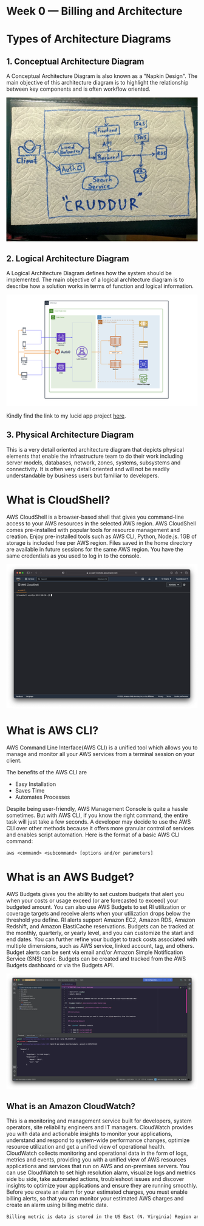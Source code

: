 # Week 0 — Billing and Architecture

# Types of Architecture Diagrams
## 1. Conceptual Architecture Diagram

A Conceptual Architecture Diagram is also known as a "Napkin Design". The main objective of this architecture diagram is to highlight the relationship between key components and is often workflow oriented.

![](../_docs/assets/ConceptualDesign.jpeg)

## 2. Logical Architecture Diagram

A Logical Architecture Diagram defines how the system should be implemented. The main objective of a logical architecture diagram is to describe how a solution works in terms of function and logical information.


![](../_docs/assets/LogicalArchitectureDiagram.png)

Kindly find the link to my lucid app project [here](https://lucid.app/lucidchart/958a9d75-c6e5-46ac-aa90-f3e5e8c5a2c3/edit?viewport_loc=-317%2C-326%2C2566%2C1498%2C0_0&invitationId=inv_a299805e-ef02-467d-9672-6a97eada16e0).

## 3. Physical Architecture Diagram

This is a very detail oriented architecture diagram that depicts physical elements that enable the infrastructure team to do their work including server models, databases, network, zones, systems, subsystems and connectivity. It is often very detail oriented and will not be readily understandable by business users but familiar to developers.

# What is CloudShell?

AWS CloudShell is a browser-based shell that gives you command-line access to your AWS resources in the selected AWS region. AWS CloudShell comes pre-installed with popular tools for resource management and creation. Enjoy pre-installed tools such as AWS CLI, Python, Node.js. 1GB of storage is included free per AWS region. Files saved in the home directory are available in future sessions for the same AWS region.
You have the same credentials as you used to log in to the console. 

![](../_docs/assets/AWS_Clodshell.png)

#  What is AWS CLI?

AWS Command Line Interface(AWS CLI) is a unified tool which allows you to manage and monitor all your AWS services from a terminal session on your client.

The benefits of the AWS CLI are 
* Easy Installation
* Saves Time
* Automates Processes

Despite being user-friendly, AWS Management Console is quite a hassle sometimes. But with AWS CLI, if you know the right command, the entire task will just take a few seconds.
A developer may decide to use the AWS CLI over other methods because it offers more granular control of services and enables script automation. 
Here is the format of a basic AWS CLI command: 

```
aws <command> <subcommand> [options and/or parameters]
```

# What is an AWS Budget?

AWS Budgets gives you the ability to set custom budgets that alert you when your costs or usage exceed (or are forecasted to exceed) your budgeted amount. You can also use AWS Budgets to set RI utilization or coverage targets and receive alerts when your utilization drops below the threshold you define. RI alerts support Amazon EC2, Amazon RDS, Amazon Redshift, and Amazon ElastiCache reservations.
Budgets can be tracked at the monthly, quarterly, or yearly level, and you can customize the start and end dates. You can further refine your budget to track costs associated with multiple dimensions, such as AWS service, linked account, tag, and others. Budget alerts can be sent via email and/or Amazon Simple Notification Service (SNS) topic.
Budgets can be created and tracked from the AWS Budgets dashboard or via the Budgets API.

![My AWS Budget](../_docs/assets/AWS_Budget.png)

## What is an Amazon CloudWatch?

This is a monitoring and management service built for developers, system operators, site reliability engineers and IT managers. CloudWatch provides you with data and actionable insights to monitor your applications, understand and respond to system-wide performance changes, optimize resource utilization and get a unified view of operational health. CloudWatch collects monitoring and operational data in the form of logs, metrics and events, providing you with a unified view of AWS resources applications and services that run on AWS and on-premises servers. You can use CloudWatch to set high resolution alarm, visualize logs and metrics side bu side, take automated actions, troubleshoot issues and discover insights to optimize your applications and ensure they are running smoothly.
Before you create an alarm for your estimated charges, you must enable billing alerts, so that you can monitor your estimated AWS charges and create an alarm using billing metric data. 

```markdown
Billing metric is data is stored in the US East (N. Virginia) Region and represents worldwide charges. 
```